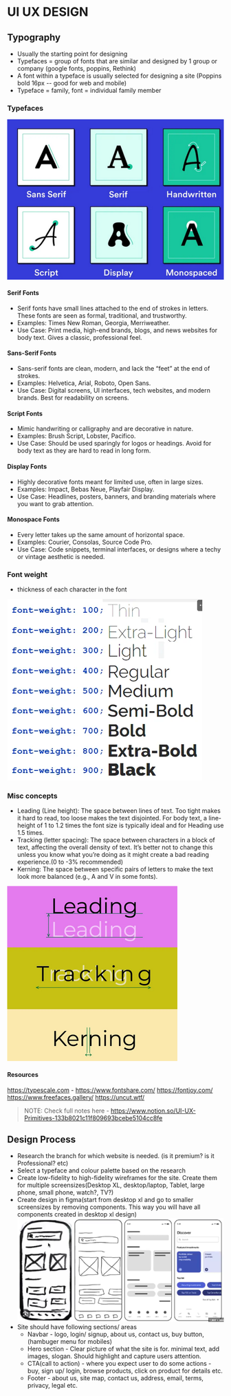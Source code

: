 # UI UX DESIGN

## Typography

- Usually the starting point for designing
- Typefaces = group of fonts that are similar and designed by 1 group or company (google fonts, poppins, Rethink)
- A font within a typeface is usually selected for designing a site (Poppins bold 16px -- good for web and mobile)
- Typeface = family, font = individual family member

### Typefaces

![Typefaces](./images/Design_01_typefaces.png)

#### Serif Fonts

- Serif fonts have small lines attached to the end of strokes in letters. These fonts are seen as formal, traditional, and trustworthy.
- Examples: Times New Roman, Georgia, Merriweather.
- Use Case: Print media, high-end brands, blogs, and news websites for body text. Gives a classic, professional feel.

#### Sans-Serif Fonts

- Sans-serif fonts are clean, modern, and lack the “feet” at the end of strokes.
- Examples: Helvetica, Arial, Roboto, Open Sans.
- Use Case: Digital screens, UI interfaces, tech websites, and modern brands. Best for readability on screens.

#### Script Fonts

- Mimic handwriting or calligraphy and are decorative in nature.
- Examples: Brush Script, Lobster, Pacifico.
- Use Case: Should be used sparingly for logos or headings. Avoid for body text as they are hard to read in long form.

#### Display Fonts

- Highly decorative fonts meant for limited use, often in large sizes.
- Examples: Impact, Bebas Neue, Playfair Display.
- Use Case: Headlines, posters, banners, and branding materials where you want to grab attention.

#### Monospace Fonts

- Every letter takes up the same amount of horizontal space.
- Examples: Courier, Consolas, Source Code Pro.
- Use Case: Code snippets, terminal interfaces, or designs where a techy or vintage aesthetic is needed.

### Font weight

- thickness of each character in the font

![FontWeight](./images/Design_02_FontWeight.png)

### Misc concepts

- Leading (Line height): The space between lines of text. Too tight makes it hard to read, too loose makes the text disjointed. For body text, a line-height of 1 to 1.2 times the font size is typically ideal and for Heading use 1.5 times.
- Tracking (letter spacing): The space between characters in a block of text, affecting the overall density of text. It’s better not to change this unless you know what you’re doing as it might create a bad reading experience.(0 to -3% recommended)
- Kerning: The space between specific pairs of letters to make the text look more balanced (e.g., A and V in some fonts).

![MiscConcepts](./images/Design_03_Misc.png)

#### Resources

<https://typescale.com> -
<https://www.fontshare.com/>
<https://fontjoy.com/>
<https://www.freefaces.gallery/>
<https://uncut.wtf/>

> NOTE: Check full notes here - <https://www.notion.so/UI-UX-Primitives-133b8021c11f809693bcebe5104cc8fe>

## Design Process

- Research the branch for which website is needed. (is it premium? is it Professional? etc)
- Select a typeface and colour palette based on the research
- Create low-fidelity to high-fidelity wireframes for the site. Create them for multiple screensizes(Desktop XL, desktop/laptop, Tablet, large phone, small phone, watch?, TV?)
- Create design in figma(start from desktop xl and go to smaller screensizes by removing components. This way you will have all components created in desktop xl design)
  ![WireframeCreation](./images/Design_04_LowToHighfedilityWireframe.png)
- Site should have following sections/ areas
  - Navbar - logo, login/ signup, about us, contact us, buy button, (hambuger menu for mobiles)
  - Hero section - Clear picture of what the site is for. minimal text, add images, slogan. Should highlight and capture users attention.
  - CTA(call to action) - where you expect user to do some actions - buy, sign up/ login, browse products, click on product for details etc.
  - Footer - about us, site map, contact us, address, email, terms, privacy, legal etc.
